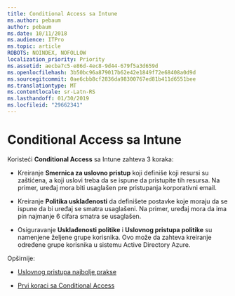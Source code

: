 ```yaml
---
title: Conditional Access sa Intune
ms.author: pebaum
author: pebaum
ms.date: 10/11/2018
ms.audience: ITPro
ms.topic: article
ROBOTS: NOINDEX, NOFOLLOW
localization_priority: Priority
ms.assetid: aecba7c5-e86d-4ec8-9d44-679f5a3d659d
ms.openlocfilehash: 3b50bc96a879017b62e42e1849f72e68408a0d9d
ms.sourcegitcommit: 0ae6cbb8cf2836da98300767ed81b411d6551bee
ms.translationtype: MT
ms.contentlocale: sr-Latn-RS
ms.lasthandoff: 01/30/2019
ms.locfileid: "29662341"
---
```

# <a name="conditional-access-with-intune"></a>Conditional Access sa Intune

Koristeći **Conditional Access** sa Intune zahteva 3 koraka: 
  
- Kreiranje **Smernica za uslovno pristup** koji definiše koji resursi su zaštićena, a koji uslovi treba da se ispune da pristupite tih resursa. Na primer, uređaj mora biti usaglašen pre pristupanja korporativni email. 
    
- Kreiranje **Politika usklađenosti** da definišete postavke koje moraju da se ispune da bi uređaj se smatra usaglašeni. Na primer, uređaj mora da ima pin najmanje 6 cifara smatra se usaglašen. 
    
- Osiguravanje **Usklađenosti politike** i **Uslovnog pristupa politike** su namenjene željene grupe korisnika. Ovo može da zahteva kreiranje određene grupe korisnika u sistemu Active Directory Azure. 
    
Opširnije:
  
- [Uslovnog pristupa najbolje prakse](https://docs.microsoft.com/azure/active-directory/conditional-access/best-practices)
    
- [Prvi koraci sa Conditional Access](https://docs.microsoft.com/azure/active-directory/active-directory-conditional-access-azure-portal-get-started)
    

